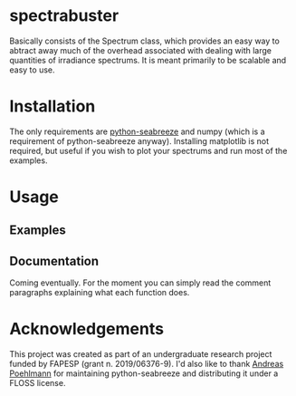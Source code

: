 # spectrabuster
Basically consists of the Spectrum class, which provides an easy way to abtract away much of the overhead associated with dealing with large quantities of irradiance spectrums. It is meant primarily to be scalable and easy to use.

# Installation
The only requirements are [python-seabreeze](https://github.com/ap--/python-seabreeze) and numpy (which is a requirement of python-seabreeze anyway). Installing matplotlib is not required, but useful if you wish to plot your spectrums and run most of the examples.

# Usage
## Examples

## Documentation
Coming eventually. For the moment you can simply read the comment paragraphs explaining what each function does.

# Acknowledgements
This project was created as part of an undergraduate research project funded by FAPESP (grant n. 2019/06376-9). I'd also like to thank [Andreas Poehlmann]( https://github.com/ap--) for maintaining python-seabreeze and distributing it under a FLOSS license.

